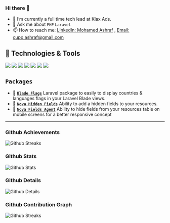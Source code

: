 ### Hi there 👋

- 🔭 I’m currently a full time tech lead at Klax Ads.
- 💬 Ask me about `PHP` `Laravel`
- 📫 How to reach me: [LinkedIn: Mohamed Ashraf](https://www.linkedin.com/in/mohamed-ashraf-44885294/) ,  [Email: cupo.ashraf@gmail.com](mailto:cupo.ashraf@gmail.com)

## 🔧 Technologies & Tools

![](https://img.shields.io/badge/OS-Mac-informational?style=flat&logo=apple&logoColor=white&color=%23942c00)
![](https://img.shields.io/badge/Editor-PhpStorm-informational?style=flat&logo=phpstorm&logoColor=white&color=black)
![](https://img.shields.io/badge/Code-PHP-informational?style=flat&logo=php&logoColor=white&color=black)
![](https://img.shields.io/badge/Code-Laravel-informational?style=flat&logo=laravel&logoColor=red&color=red&labelColor=white)
![](https://img.shields.io/badge/Code-JavaScript-informational?style=flat&logo=javascript&logoColor=%23F7E017&color=%23F7E017)
![](https://img.shields.io/badge/Code-TypeScript-informational?style=flat&logo=typescript&logoColor=blue&color=blue)
![](https://img.shields.io/badge/Extra-Markdown-informational?style=flat&logo=markdown&logoColor=white&color=purple)


## **`Packages`**

- 🔷 [**`Blade Flags`**](https://github.com/MohmmedAshraf/blade-flags) Laravel package to easily to display countries & languages flags in your Laravel Blade views.
- 🔷 [**`Nova Hidden Fields`**](https://github.com/MohmmedAshraf/nova-hidden-field) Ability to add a hidden fields to your resources.
- 🔷 [**`Nova Fields Agent`**](https://github.com/MohmmedAshraf/nova-fields-agent) Ability to hide fields from your resources table on mobile screens for a better responsive concept

---

### Github Achievements

![Github Streaks](https://github-profile-trophy.vercel.app/?username=MohmmedAshraf&theme=radical&row=1&column=8)

### Github Stats

![Github Stats](https://github-readme-stats.vercel.app/api?username=MohmmedAshraf&hide_border=true&count_private=true&show_icons=true&theme=radical)

### Github Details

![Github Details](https://github-profile-summary-cards.vercel.app/api/cards/profile-details?username=MohmmedAshraf&theme=github_dark)

### Github Contribution Graph

![Github Streaks](https://activity-graph.herokuapp.com/graph?username=MohmmedAshraf&bg_color=0D1117&color=e05397&line=e05397&point=FFFFFF&hide_border=true&)
